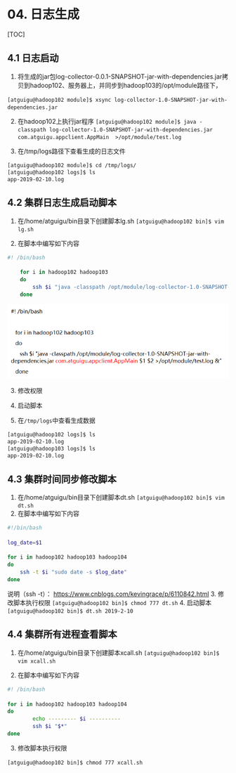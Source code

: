 # 04. 日志生成

[TOC]

## 4.1 日志启动

1. 将生成的jar包log-collector-0.0.1-SNAPSHOT-jar-with-dependencies.jar拷贝到hadoop102、服务器上，并同步到hadoop103的/opt/module路径下，

`[atguigu@hadoop102 module]$ xsync log-collector-1.0-SNAPSHOT-jar-with-dependencies.jar`

2. 在hadoop102上执行jar程序
`[atguigu@hadoop102 module]$ java -classpath log-collector-1.0-SNAPSHOT-jar-with-dependencies.jar com.atguigu.appclient.AppMain  >/opt/module/test.log`

3. 在/tmp/logs路径下查看生成的日志文件
```
[atguigu@hadoop102 module]$ cd /tmp/logs/
[atguigu@hadoop102 logs]$ ls
app-2019-02-10.log
```

## 4.2 集群日志生成启动脚本

1. 在/home/atguigu/bin目录下创建脚本lg.sh
`[atguigu@hadoop102 bin]$ vim lg.sh`

2. 在脚本中编写如下内容

```bash
#! /bin/bash

	for i in hadoop102 hadoop103 
	do
		ssh $i "java -classpath /opt/module/log-collector-1.0-SNAPSHOT-jar-with-dependencies.jar com.atguigu.appclient.AppMain $1 $2 >/opt/module/test.log &"
	done
```
![](../../resource/01_数仓采集/04_日志生成/2020-02-26-19-46-22.png)

3. 修改权限

4. 启动脚本

5. 在`/tmp/logs`中查看生成数据

```
[atguigu@hadoop102 logs]$ ls
app-2019-02-10.log
[atguigu@hadoop103 logs]$ ls
app-2019-02-10.log
```

## 4.3 集群时间同步修改脚本

1. 在/home/atguigu/bin目录下创建脚本dt.sh
`[atguigu@hadoop102 bin]$ vim dt.sh`
2. 在脚本中编写如下内容
```bash
#!/bin/bash

log_date=$1

for i in hadoop102 hadoop103 hadoop104
do
	ssh -t $i "sudo date -s $log_date"
done
```
说明（ssh -t）：
https://www.cnblogs.com/kevingrace/p/6110842.html
3. 修改脚本执行权限
`[atguigu@hadoop102 bin]$ chmod 777 dt.sh`
4. 启动脚本
`[atguigu@hadoop102 bin]$ dt.sh 2019-2-10`

## 4.4 集群所有进程查看脚本
1. 在/home/atguigu/bin目录下创建脚本xcall.sh
`[atguigu@hadoop102 bin]$ vim xcall.sh`

2. 在脚本中编写如下内容

```bash
#! /bin/bash

for i in hadoop102 hadoop103 hadoop104
do
        echo --------- $i ----------
        ssh $i "$*"
done
```

3. 修改脚本执行权限

`[atguigu@hadoop102 bin]$ chmod 777 xcall.sh`

